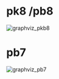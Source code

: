 # pk8 /pb8
![graphviz_pkb8](https://cdn.discordapp.com/attachments/937092599842480148/948713555497209906/graphviz11.png)

# pb7
![graphviz_pb7](https://cdn.discordapp.com/attachments/937092599842480148/948716751011586079/graphviz12.png)

